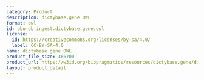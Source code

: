 ```yaml
---
category: Product
description: dictybase.gene OWL
format: owl
id: obo-db-ingest.dictybase.gene.owl
license:
  id: https://creativecommons.org/licenses/by-sa/4.0/
  label: CC-BY-SA-4.0
name: dictybase.gene OWL
product_file_size: 366700
product_url: https://w3id.org/biopragmatics/resources/dictybase.gene/dictybase.gene.owl
layout: product_detail
---
```

